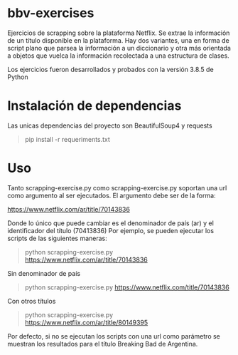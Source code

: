 # bbv-exercises

Ejercicios de scrapping sobre la plataforma Netflix. Se extrae la información de un título disponible en la plataforma.
Hay dos variantes, una en forma de script plano que parsea la información a un diccionario y otra más orientada a objetos que vuelca la información recolectada a una estructura de clases.

Los ejercicios fueron desarrollados y probados con la versión 3.8.5 de Python

# Instalación de dependencias
Las unicas dependencias del proyecto son BeautifulSoup4 y requests

> pip install -r requeriments.txt

# Uso
Tanto scrapping-exercise.py como scrapping-exercise.py soportan una url como argumento al ser ejecutados.
El argumento debe ser de la forma:

https://www.netflix.com/ar/title/70143836

Donde lo único que puede cambiar es el denominador de país (ar) y el identificador del título (70413836)
Por ejemplo, se pueden ejecutar los scripts de las siguientes maneras:


> python scrapping-exercise.py https://www.netflix.com/ar/title/70143836


Sin denominador de país
> python scrapping-exercise.py https://www.netflix.com/title/70143836


Con otros títulos
> python scrapping-exercise.py https://www.netflix.com/ar/title/80149395

Por defecto, si no se ejecutan los scripts con una url como parámetro se muestran los resultados para el título Breaking Bad de Argentina.
